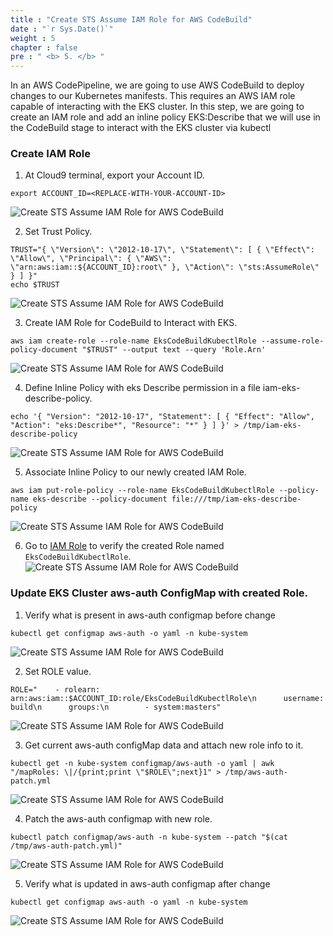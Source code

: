 ```yaml
---
title : "Create STS Assume IAM Role for AWS CodeBuild"
date : "`r Sys.Date()`"
weight : 5
chapter : false
pre : " <b> 5. </b> "
---
```

In an AWS CodePipeline, we are going to use AWS CodeBuild to deploy changes to our Kubernetes manifests.
This requires an AWS IAM role capable of interacting with the EKS cluster.
In this step, we are going to create an IAM role and add an inline policy EKS:Describe that we will use in the CodeBuild stage to interact with the EKS cluster via kubectl

### Create IAM Role
1. At Cloud9 terminal, export your Account ID.
```
export ACCOUNT_ID=<REPLACE-WITH-YOUR-ACCOUNT-ID>
```
![Create STS Assume IAM Role for AWS CodeBuild](../../images/5.createstsassumerole/5.1.createstsassumerole.png?pc=90pt)

2. Set Trust Policy.
```
TRUST="{ \"Version\": \"2012-10-17\", \"Statement\": [ { \"Effect\": \"Allow\", \"Principal\": { \"AWS\": \"arn:aws:iam::${ACCOUNT_ID}:root\" }, \"Action\": \"sts:AssumeRole\" } ] }"
echo $TRUST
```
![Create STS Assume IAM Role for AWS CodeBuild](../../images/5.createstsassumerole/5.2.createstsassumerole.png?pc=90pt)

3. Create IAM Role for CodeBuild to Interact with EKS.
```
aws iam create-role --role-name EksCodeBuildKubectlRole --assume-role-policy-document "$TRUST" --output text --query 'Role.Arn'
```
![Create STS Assume IAM Role for AWS CodeBuild](../../images/5.createstsassumerole/5.3.createstsassumerole.png?pc=90pt)

4. Define Inline Policy with eks Describe permission in a file iam-eks-describe-policy.
```
echo '{ "Version": "2012-10-17", "Statement": [ { "Effect": "Allow", "Action": "eks:Describe*", "Resource": "*" } ] }' > /tmp/iam-eks-describe-policy
```
![Create STS Assume IAM Role for AWS CodeBuild](../../images/5.createstsassumerole/5.4.createstsassumerole.png?pc=90pt)

5. Associate Inline Policy to our newly created IAM Role.
```
aws iam put-role-policy --role-name EksCodeBuildKubectlRole --policy-name eks-describe --policy-document file:///tmp/iam-eks-describe-policy
```
![Create STS Assume IAM Role for AWS CodeBuild](../../images/5.createstsassumerole/5.5.createstsassumerole.png?pc=90pt)

6. Go to [IAM Role](https://us-east-1.console.aws.amazon.com/iam/home?region=ap-southeast-1#/roles) to verify the created Role named ```EksCodeBuildKubectlRole```.
![Create STS Assume IAM Role for AWS CodeBuild](../../images/5.createstsassumerole/5.6.createstsassumerole.png?pc=90pt)


### Update EKS Cluster aws-auth ConfigMap with created Role.
1. Verify what is present in aws-auth configmap before change
```
kubectl get configmap aws-auth -o yaml -n kube-system
```
![Create STS Assume IAM Role for AWS CodeBuild](../../images/5.createstsassumerole/5.7.createstsassumerole.png?pc=90pt)

2. Set ROLE value.
```
ROLE="    - rolearn: arn:aws:iam::$ACCOUNT_ID:role/EksCodeBuildKubectlRole\n      username: build\n      groups:\n        - system:masters"
```
![Create STS Assume IAM Role for AWS CodeBuild](../../images/5.createstsassumerole/5.8.createstsassumerole.png?pc=90pt)

3. Get current aws-auth configMap data and attach new role info to it.
```
kubectl get -n kube-system configmap/aws-auth -o yaml | awk "/mapRoles: \|/{print;print \"$ROLE\";next}1" > /tmp/aws-auth-patch.yml
```
![Create STS Assume IAM Role for AWS CodeBuild](../../images/5.createstsassumerole/5.9.createstsassumerole.png?pc=90pt)

4. Patch the aws-auth configmap with new role.
```
kubectl patch configmap/aws-auth -n kube-system --patch "$(cat /tmp/aws-auth-patch.yml)"
```
![Create STS Assume IAM Role for AWS CodeBuild](../../images/5.createstsassumerole/5.10.createstsassumerole.png?pc=90pt)

5. Verify what is updated in aws-auth configmap after change
```
kubectl get configmap aws-auth -o yaml -n kube-system
```
![Create STS Assume IAM Role for AWS CodeBuild](../../images/5.createstsassumerole/5.11.createstsassumerole.png?pc=90pt)